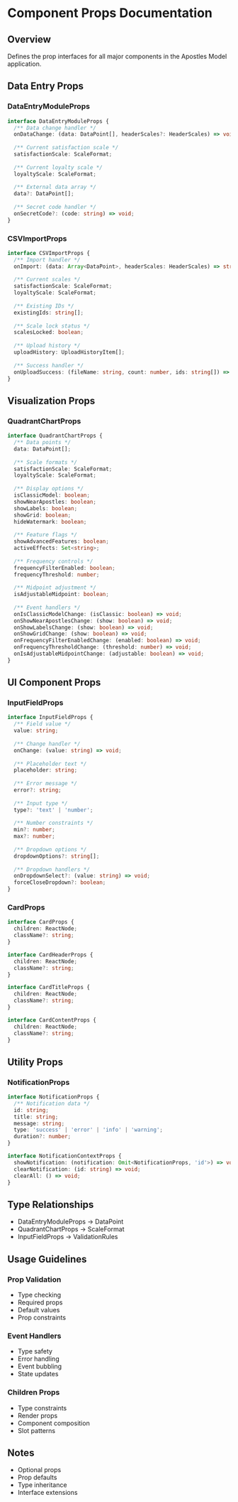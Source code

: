 # Component Props Documentation

## Overview
Defines the prop interfaces for all major components in the Apostles Model application.

## Data Entry Props

### DataEntryModuleProps
```typescript
interface DataEntryModuleProps {
  /** Data change handler */
  onDataChange: (data: DataPoint[], headerScales?: HeaderScales) => void;
  
  /** Current satisfaction scale */
  satisfactionScale: ScaleFormat;
  
  /** Current loyalty scale */
  loyaltyScale: ScaleFormat;
  
  /** External data array */
  data?: DataPoint[];
  
  /** Secret code handler */
  onSecretCode?: (code: string) => void;
}
```

### CSVImportProps
```typescript
interface CSVImportProps {
  /** Import handler */
  onImport: (data: Array<DataPoint>, headerScales: HeaderScales) => string[];
  
  /** Current scales */
  satisfactionScale: ScaleFormat;
  loyaltyScale: ScaleFormat;
  
  /** Existing IDs */
  existingIds: string[];
  
  /** Scale lock status */
  scalesLocked: boolean;
  
  /** Upload history */
  uploadHistory: UploadHistoryItem[];
  
  /** Success handler */
  onUploadSuccess: (fileName: string, count: number, ids: string[]) => void;
}
```

## Visualization Props

### QuadrantChartProps
```typescript
interface QuadrantChartProps {
  /** Data points */
  data: DataPoint[];
  
  /** Scale formats */
  satisfactionScale: ScaleFormat;
  loyaltyScale: ScaleFormat;
  
  /** Display options */
  isClassicModel: boolean;
  showNearApostles: boolean;
  showLabels: boolean;
  showGrid: boolean;
  hideWatermark: boolean;
  
  /** Feature flags */
  showAdvancedFeatures: boolean;
  activeEffects: Set<string>;
  
  /** Frequency controls */
  frequencyFilterEnabled: boolean;
  frequencyThreshold: number;
  
  /** Midpoint adjustment */
  isAdjustableMidpoint: boolean;
  
  /** Event handlers */
  onIsClassicModelChange: (isClassic: boolean) => void;
  onShowNearApostlesChange: (show: boolean) => void;
  onShowLabelsChange: (show: boolean) => void;
  onShowGridChange: (show: boolean) => void;
  onFrequencyFilterEnabledChange: (enabled: boolean) => void;
  onFrequencyThresholdChange: (threshold: number) => void;
  onIsAdjustableMidpointChange: (adjustable: boolean) => void;
}
```

## UI Component Props

### InputFieldProps
```typescript
interface InputFieldProps {
  /** Field value */
  value: string;
  
  /** Change handler */
  onChange: (value: string) => void;
  
  /** Placeholder text */
  placeholder: string;
  
  /** Error message */
  error?: string;
  
  /** Input type */
  type?: 'text' | 'number';
  
  /** Number constraints */
  min?: number;
  max?: number;
  
  /** Dropdown options */
  dropdownOptions?: string[];
  
  /** Dropdown handlers */
  onDropdownSelect?: (value: string) => void;
  forceCloseDropdown?: boolean;
}
```

### CardProps
```typescript
interface CardProps {
  children: ReactNode;
  className?: string;
}

interface CardHeaderProps {
  children: ReactNode;
  className?: string;
}

interface CardTitleProps {
  children: ReactNode;
  className?: string;
}

interface CardContentProps {
  children: ReactNode;
  className?: string;
}
```

## Utility Props

### NotificationProps
```typescript
interface NotificationProps {
  /** Notification data */
  id: string;
  title: string;
  message: string;
  type: 'success' | 'error' | 'info' | 'warning';
  duration?: number;
}

interface NotificationContextProps {
  showNotification: (notification: Omit<NotificationProps, 'id'>) => void;
  clearNotification: (id: string) => void;
  clearAll: () => void;
}
```

## Type Relationships
- DataEntryModuleProps -> DataPoint
- QuadrantChartProps -> ScaleFormat
- InputFieldProps -> ValidationRules

## Usage Guidelines

### Prop Validation
- Type checking
- Required props
- Default values
- Prop constraints

### Event Handlers
- Type safety
- Error handling
- Event bubbling
- State updates

### Children Props
- Type constraints
- Render props
- Component composition
- Slot patterns

## Notes
- Optional props
- Prop defaults
- Type inheritance
- Interface extensions